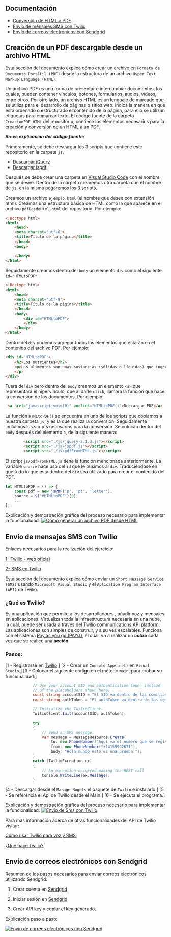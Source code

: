 ## Documentación

* [Conversión de HTML a PDF](#Creación-de-un-PDF-descargable-desde-un-archivo-HTML)
* [Envío de mensajes SMS con Twilio](#Envío-de-mensajes-SMS-con-Twilio)
* [Envío de correos electrónicos con Sendgrid](#Envío-de-correos-electrónicos-con-Sendgrid)

## Creación de un PDF descargable desde un archivo HTML

Esta sección del documento explica cómo crear un archivo en `Formato de Documento Portátil (PDF)` desde la estructura de un archivo `Hyper Text Markup Language (HTML)`.

Un archivo PDF es una forma de presentar e intercambiar documentos, los cuales, pueden contener vínculos, botones, formularios, audios, vídeos, entre otros. 
Por otro lado, un archivo HTML es un lenguaje de marcado que se utiliza para el desarrollo de páginas o sitios web. Indica la manera en que está ordenado o estructurado el contenido de la página, para ello se utilizan etiquetas para enmarcar texto.
El código fuente de la carpeta `CreacionPDF_HTML` del repositorio, contiene los elementos necesarios para la creación y conversión de un HTML a un PDF.

***Breve explicación del código fuente:***

Primeramente, se debe descargar los 3 scripts que contiene este repositorio en la carpeta `js`. 

* [Descargar jQuery](https://unpkg.com/jquery@latest/dist/jquery.min.js)
* [Descargar jspdf](https://unpkg.com/jspdf@latest/dist/jspdf.min.js)

Después se debe crear una carpeta en [Visual Studio Code](https://code.visualstudio.com/#alt-downloads "Visual Studio Code") con el nombre que se desee. 
Dentro de la carpeta crearemos otra carpeta con el nombre de `js`, en la misma pegaremos los 3 scripts.

Creamos un archivo `ejemplo.html` (el nombre que desee con extensión html). Creamos una estructura básica de HTML como la que aparece en el archivo `pdfDesdeHtml.html` del repositorio.
Por ejemplo:
```html
<!Doctype html>
<html>
    <head>
	<meta charset="utf-8">
	<title>Título de la página</title>
    </head>
    <body>
        
    </body>
</html>
```

Seguidamente creamos dentro del `body` un elemento `div` como el siguiente: `id="HTMLtoPDF"`.

```html
<!Doctype html>
<html>
    <head>
	<meta charset="utf-8">
	<title>Título de la página</title>
    </head>
    <body>
        <div id="HTMLtoPDF">
        </div>
    </body>
</html>
```

Dentro del `div` podemos agregar todos los elementos que estarán en el contenido del archivo PDF.
Por ejemplo:
```html
<div id="HTMLtoPDF">
    <h2>Los nutrientes</h2>
    <p>Los alimentos son unas sustancias (sólidas o líquidas) que ingerimos y que nuestro organismo transforma obteniendo unas sustancias químicas, nutrientes, necesarios para la formación, crecimiento y reconstrucción de nuestros tejidos. Alimentos son la leche y sus derivados, las legumbres, las carnes, el pescado, la fruta, las verduras, las hortalizas, los cereales, la mantequilla, etc. y nutrientes, los hidratos de carbono, las proteínas, la fibra, los minerales y los lípidos.
    </p>  
</div>
```

Fuera del `div` pero dentro del `body` creamos un elemento `<a>` que representará el hipervínculo, que al darle `click`, llamará la función que hace la conversión de los documentos. 
Por ejemplo:
```html
 <a href="javascript:void(0)" onclick="HTMLtoPDF()">Descargar PDF</a>
```
La función `HTMLtoPDF()` se encuentra en uno de los scripts que copiamos a nuestra carpeta `js`, y es la que realiza la conversión.
Seguidamente incluimos los scripts necesarios para la conversión. Se colocan dentro del `body` después del elemento `a`, de la siguiente manera:
```html
        <script src="./js/jquery-2.1.3.js"></script>
        <script src="./js/jspdf.js"></script>
        <script src="./js/pdfFromHTML.js"></script>
```
	
El script `js/pdfFromHTML.js` tiene la función mencionada anteriormente. La variable `source` hace uso del `id` que le pusimos al `div`. Traduciéndose en que todo lo que está dentro del `div` sea utilizado para crear el contenido del PDF.
```js
let HTMLtoPDF = () => {
    const pdf = new jsPDF('p', 'pt', 'letter');
    source = $('#HTMLtoPDF')[0];
    ...
};
```

Explicación y demostración gráfica del proceso necesario para implementar la funcionalidad:
[![Cómo generar un archivo PDF desde HTML](https://img.youtube.com/vi/RzVcKMVioSg/hqdefault.jpg)](https://www.youtube.com/embed/RzVcKMVioSg "Cómo generar un archivo PDF desde HTML")


## Envío de mensajes SMS con Twilio

Enlaces necesarios para la realización del ejercicio:

[1- Twilio - web oficial](https://www.twilio.com/ "Twilio - web oficial")

[2- SMS en Twilio](https://docs.microsoft.com/en-us/azure/twilio-dotnet-how-to-use-for-voice-sms "SMS en Twilio")


Esta sección del documento explica cómo enviar un `Short Message Service (SMS)` usando `Microsoft Visual Studio` y 
el `Aplication Program Interface (API)` de Twilio.

### ¿Qué es Twilio?

Es una aplicación que permite a los desarrolladores , añadir voz y mensajes en aplicaciones.
Virtualizan toda la infraestructura necesaria en una nube, la cuál, puede ser usada a través del [Twilio communications API platform](https://www.twilio.com/platform "Twilio communications API platform").
Las aplicaciones son simples de construir, y a su vez escalables.
Funciona con el sistema [Pay as you go (PAYG)](https://en.wikipedia.org/wiki/Pay_as_you_go "Pay as you go (PAYG)"), el cuál, va a realizar un ***cobro*** cada vez que se realice una **acción**.


### Pasos:
[1 - Registrarse en [Twilio](https://www.twilio.com/ "Twilio") ]
[2 - Crear un `Console App(.net)` en `Visual Studio`.]
[3 - Colocar el siguiente código en el método `main`, para probar su funcionalidad:] 
```cs
            // Use your account SID and authentication token instead
            // of the placeholders shown here.
            const string accountSID = "El SID va dentro de las comillas";
            const string authToken = "El authToken va dentro de las comillas";

            // Initialize the TwilioClient.
            TwilioClient.Init(accountSID, authToken);

            try
            {
                // Send an SMS message.
                var message = MessageResource.Create(
                    to: new PhoneNumber("Aqui va el numero que se registro en Twilio"),
                    from: new PhoneNumber("+14155992671"),
                    body: "Hola mundo esto es una prueba!");
            }
            catch (TwilioException ex)
            {
                // An exception occurred making the REST call
                Console.WriteLine(ex.Message);
            }
```
[4 -  Descargar desde el `Manage Nugets` el paquete de `Twilio` e instalarlo.]
[5 -  Se referencia el Api de Twilio desde el Main.]
[6 -  Se ejecuta el programa.]

Explicación y demostración gráfica del proceso necesario para implementar la funcionalidad:
[![Envío de Sms con Twilio](https://img.youtube.com/vi/wU4GA0GQu2s/hqdefault.jpg)](https://www.youtube.com/embed/wU4GA0GQu2s "Envío de Sms con Twilio")



Para mas información acerca de otras funcionalidades del API de Twilio visitar:

[Cómo usar Twilio para voz y SMS](https://docs.microsoft.com/en-us/azure/twilio-dotnet-how-to-use-for-voice-sms "https://docs.microsoft.com/en-us/azure/twilio-dotnet-how-to-use-for-voice-sms"),

[¿Qué hace Twilio?](https://www.twilio.com/blog/what-does-twilio-do "https://www.twilio.com/blog/what-does-twilio-do")



## Envío de correos electrónicos con Sendgrid

Resumen de los pasos necesarios para enviar correos electrónicos utilizando Sendgrid:

1. Crear cuenta en [Sendgrid](https://signup.sendgrid.com "Crear cuenta en Sendgrid")

2. Iniciar sesión en [Sendgrid](https://app.sendgrid.com/login)

3. Crear API key y copiar el key generado.


Explicación paso a paso:

[![Envío de correos electrónicos con Sendgrid](https://img.youtube.com/vi/uttXidmt9mI/hqdefault.jpg)](https://www.youtube.com/embed/uttXidmt9mI "Envío de correos electrónicos con Sendgrid")



